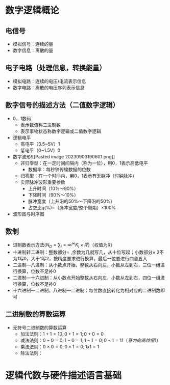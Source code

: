 # 数字逻辑概论
## 电信号
- 模拟信号：连续的量
- 数字信息：离散的量
## 电子电路（处理信息，转换能量）
- 模拟电路：连续的电压/电流表示信息
- 数字电路：离散的电压序列表示信息
## 数字信号的描述方法（二值数字逻辑）
- 0，1数码
	- 表示数值称二进制数
	- 表示事物状态称数字逻辑或二值数字逻辑
- 逻辑电平
	- 高电平（3.5~5V）1
	- 低电平（0~1.5V）0
- 数字波形![[Pasted image 20230903190601.png]]
	- 非归零型：在一定时间间隔内（称为一位），用0，1表示高低电平
		- 数据率：每秒钟传输数据的位数
	- 归零型：在一个时间内，用0，1表示有无脉冲（时钟脉冲）
	- 实际脉冲波形重要参数
		- 上升时间（10%～90%）
		- 下降时间（90%～10%）
		- 脉冲宽度（上升沿的50%～下降沿的50%）
		- 占空比q(%)=（脉冲宽度/整个周期）×100%
- 波形图与时序图
## 数制
- 进制数表示方法$(N_D=\sum_i=\infty^\infty K_i\times R^i)$（权值为R）
- 十进制转二进制：整数部分$\div$ ,余数为几就写几，从十位写起；小数部分$\times$ 2不为1写0，大于1写2，按精度要求进行换算，最后一位要进行四舍五入
- 二进制—八进制：从小数点开始，整数从右向左，小数从左到右，三位一组进行换算，位数不足补0
- 二进制—十六进制：从小数点开始整数从右向左，小数从左到右，四位一组进行换算，位数不足补0
- 十六进制—二进制，八进制—二进制：每位数直接转化为相对应的二进制数即可
## 二进制数的算数运算
- 无符号二进制数的算数运算
	- 加法法则：$1+1=10 ; 0+1=1 ; 0+0=0$
	- 减法法则：$0-0=0 ; 1-0=1 ; 1-1=0 ; 0-1=11（意为向高位借1）$
	- 乘法法则：$0\times0=0 ;0\times1=0 ;1x1=1$
	- 除法法则：
# 逻辑代数与硬件描述语言基础